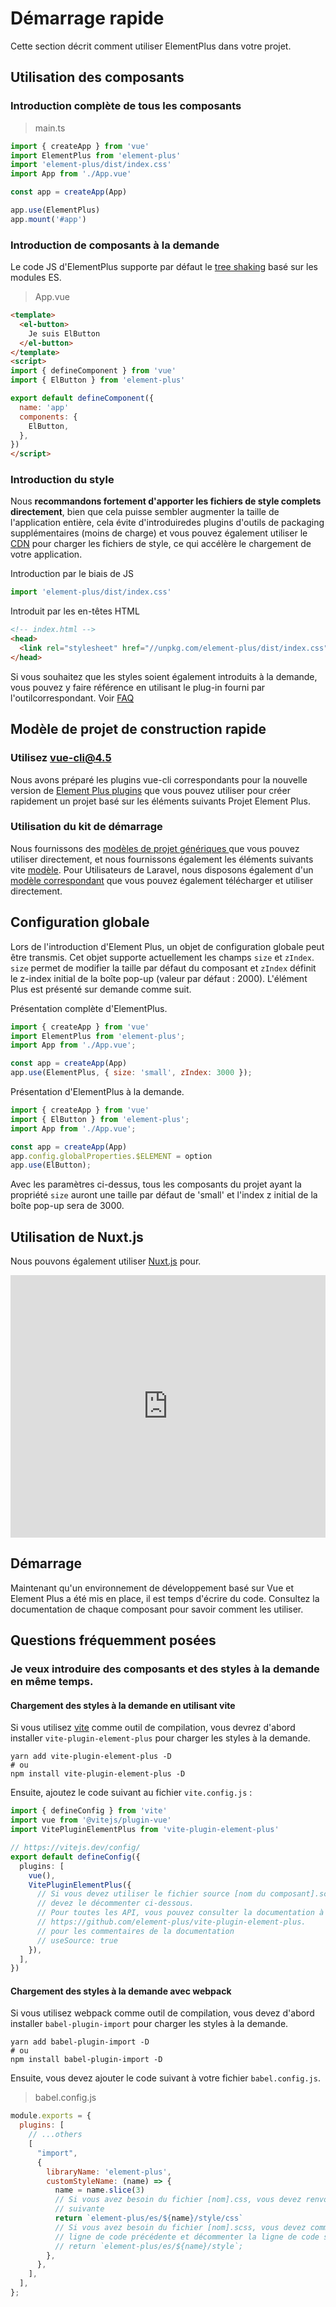 # Démarrage rapide

Cette section décrit comment utiliser ElementPlus dans votre projet.

## Utilisation des composants

### Introduction complète de tous les composants

> main.ts

```typescript
import { createApp } from 'vue'
import ElementPlus from 'element-plus'
import 'element-plus/dist/index.css'
import App from './App.vue'

const app = createApp(App)

app.use(ElementPlus)
app.mount('#app')
```

### Introduction de composants à la demande

 Le code JS d'ElementPlus supporte par défaut le [tree shaking](https://webpack.js.org/guides/tree-shaking/)
 basé sur les modules ES.

> App.vue

```html
<template>
  <el-button>
    Je suis ElButton
  </el-button>
</template>
<script>
import { defineComponent } from 'vue'
import { ElButton } from 'element-plus'

export default defineComponent({
  name: 'app'
  components: {
    ElButton,
  },
})
</script>
```

### Introduction du style

Nous **recommandons fortement d'apporter les fichiers de style complets directement**,
bien que cela puisse sembler augmenter la taille de l'application entière, cela
évite d'introduiredes plugins d'outils de packaging supplémentaires (moins de charge)
et vous pouvez également utiliser le [CDN](https://www.cloudflare.com/learning/cdn/what-is-a-cdn/)
pour charger les fichiers de style, ce qui accélère le chargement de votre application.

Introduction par le biais de JS

```typescript
import 'element-plus/dist/index.css'
```

Introduit par les en-têtes HTML

```html
<!-- index.html -->
<head>
  <link rel="stylesheet" href="//unpkg.com/element-plus/dist/index.css">
</head>
```

Si vous souhaitez que les styles soient également introduits à la demande, vous
pouvez y faire référence en utilisant le plug-in fourni par l'outilcorrespondant.
Voir [FAQ](/#/fr-FR/component/quickstart#faqs)

## Modèle de projet de construction rapide

### Utilisez vue-cli@4.5


Nous avons préparé les plugins vue-cli correspondants pour la nouvelle version de
[Element Plus plugins](https://github.com/element-plus/vue-cli-plugin-element-plus)
que vous pouvez utiliser pour créer rapidement un projet basé sur les éléments suivants
Projet Element Plus.

### Utilisation du kit de démarrage

Nous fournissons des [modèles de projet  génériques ](https://github.com/element-plus/element-plus-starter)
que vous pouvez utiliser directement, et nous fournissons également les éléments
suivants vite [modèle](https://github.com/element-plus/element-plus-vite-starter).
Pour
Utilisateurs de Laravel,
nous disposons également d'un [modèle correspondant](https://github.com/element-plus/element-plus-in-laravel-starter)
que vous pouvez également télécharger et utiliser directement.

## Configuration globale

Lors de l'introduction d'Element Plus, un objet de configuration globale peut être
transmis. Cet objet supporte actuellement les champs `size` et `zIndex`. `size`
permet de modifier la taille par défaut du composant et `zIndex` définit le
z-index initial de la boîte pop-up (valeur par défaut : 2000). L'élément Plus est
présenté sur demande comme suit.

Présentation complète d'ElementPlus.

```js
import { createApp } from 'vue'
import ElementPlus from 'element-plus';
import App from './App.vue';

const app = createApp(App)
app.use(ElementPlus, { size: 'small', zIndex: 3000 });
```

Présentation d'ElementPlus à la demande.

```js
import { createApp } from 'vue'
import { ElButton } from 'element-plus';
import App from './App.vue';

const app = createApp(App)
app.config.globalProperties.$ELEMENT = option
app.use(ElButton);
```

Avec les paramètres ci-dessus, tous les composants du projet ayant la propriété
`size` auront une taille par défaut de 'small' et l'index z initial de la boîte
pop-up sera de 3000.

## Utilisation de Nuxt.js

Nous pouvons également utiliser [Nuxt.js](https://nuxtjs.org) pour.

<div class="glitch-embed-wrap" style="height: 420px; width: 100%;">
  <iframe src="https://glitch.com/embed/#!/embed/nuxt-with-element?path=nuxt.config.js&previewSize=0&attributionHidden=true" alt="nuxt-with-element on glitch" style="height: 100%; width: 100%; border: 0;"></iframe>
</div>

## Démarrage

Maintenant qu'un environnement de développement basé sur Vue et Element Plus a
été mis en place, il est temps d'écrire du code. Consultez la documentation de
chaque composant pour savoir comment les utiliser.

## Questions fréquemment posées

### Je veux introduire des composants et des styles à la demande en même temps.

#### Chargement des styles à la demande en utilisant vite

Si vous utilisez [vite](https://vitejs.dev) comme outil de compilation, vous devrez
d'abord installer `vite-plugin-element-plus` pour charger les styles à la demande.

```shell
yarn add vite-plugin-element-plus -D
# ou
npm install vite-plugin-element-plus -D
```

Ensuite, ajoutez le code suivant au fichier `vite.config.js` :

```typescript
import { defineConfig } from 'vite'
import vue from '@vitejs/plugin-vue'
import VitePluginElementPlus from 'vite-plugin-element-plus'

// https://vitejs.dev/config/
export default defineConfig({
  plugins: [
    vue(),
    VitePluginElementPlus({
      // Si vous devez utiliser le fichier source [nom du composant].scss, vous
      // devez le décommenter ci-dessous.
      // Pour toutes les API, vous pouvez consulter la documentation à l'adresse
      // https://github.com/element-plus/vite-plugin-element-plus.
      // pour les commentaires de la documentation
      // useSource: true
    }),
  ],
})

```

#### Chargement des styles à la demande avec webpack

Si vous utilisez webpack comme outil de compilation, vous devez d'abord
installer `babel-plugin-import` pour charger les styles à la demande.

```shell
yarn add babel-plugin-import -D
# ou
npm install babel-plugin-import -D
```

Ensuite, vous devez ajouter le code suivant à votre fichier `babel.config.js`.

> babel.config.js

```javascript
module.exports = {
  plugins: [
    // ...others
    [
      "import",
      {
        libraryName: 'element-plus',
        customStyleName: (name) => {
          name = name.slice(3)
          // Si vous avez besoin du fichier [nom].css, vous devez renvoyer la ligne
          // suivante
          return `element-plus/es/${name}/style/css`
          // Si vous avez besoin du fichier [nom].scss, vous devez commenter la
          // ligne de code précédente et décommenter la ligne de code suivante.
          // return `element-plus/es/${name}/style`;
        },
      },
    ],
  ],
};
```
